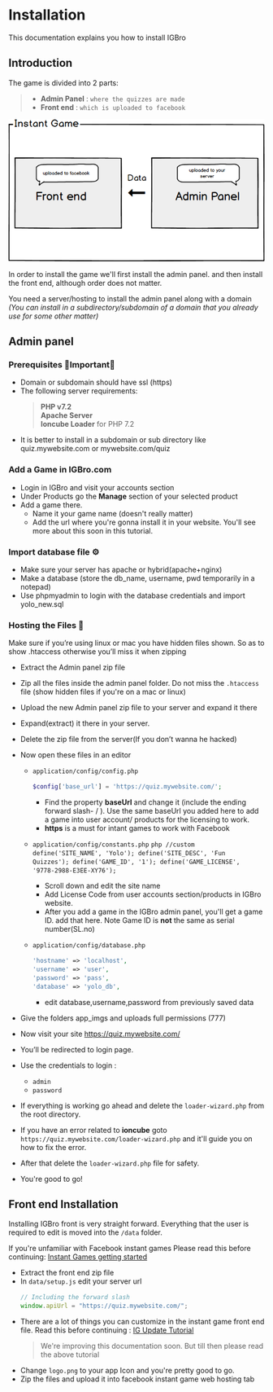 # Installation

This documentation explains you how to install IGBro

## Introduction


The game is divided into 2 parts:
> - **Admin Panel** : `where the quizzes are made`
> - **Front end** : `which is uploaded to facebook`

![alt text](../images/igdemo.png)

In order to install the game we'll first install the admin panel.
and then install the front end, although order does not matter.

You need a server/hosting to install the admin panel along with a domain *(You can install in a subdirectory/subdomain of a domain that you already use for some other matter)*

## Admin panel


### Prerequisites 🌟Important🌟
-	Domain or subdomain should have ssl (https)
-	The following server requirements:
    > **PHP v7.2** <br>
    > **Apache Server** <br>
    > **Ioncube Loader** for PHP 7.2
-	It is better to install in a subdomain or sub directory like quiz.mywebsite.com or mywebsite.com/quiz

### Add a Game in IGBro.com
-   Login in IGBro and visit your accounts section
-   Under Products go the **Manage** section of your selected product
-   Add a game there.
    -   Name it your game name (doesn't really matter)
    -   Add the url where you're gonna install it in your website. You'll see more about this soon in this tutorial.

### Import database file ⚙️
-	Make sure your server has apache or hybrid(apache+nginx)
-	Make a database (store the db_name, username, pwd temporarily in a notepad)
-	Use phpmyadmin  to login with the database credentials and import yolo_new.sql

### Hosting the Files 📁 

Make sure if you’re using linux or mac you have hidden files shown. So as to show .htaccess otherwise you’ll miss it when zipping
-   Extract the Admin panel zip file
-   Zip all the files inside the admin panel folder. Do not miss the `.htaccess` file (show hidden files if you're on a mac or linux)
-	Upload the new Admin panel zip file to your server and expand it there
-	Expand(extract) it there in your server. 
-	Delete the zip file from the server(If you don’t wanna he hacked)
-	Now open these files in an editor
    -	`application/config/config.php`
        ```php
        $config['base_url'] = 'https://quiz.mywebsite.com/';

        ```
        -	Find the property **baseUrl** and change it (include the ending forward slash- / ). Use the same baseUrl you added here to add a game into user account/ products for the licensing to work.
        -	**https** is a must for intant games to work with Facebook

    -	`application/config/constants.php`
            ```php
            //custom
            define('SITE_NAME', 'Yolo');
            define('SITE_DESC', 'Fun Quizzes');
            define('GAME_ID', '1');
            define('GAME_LICENSE', '9778-2988-E3EE-XY76');
            ```
        -	Scroll down and edit the site name
        -	Add License Code from user accounts section/products in IGBro website. 
        -	After you add a game in the IGBro admin panel, you'll get a game ID. add that here. Note Game ID is **not** the same as serial number(SL.no)

    -	`application/config/database.php`
        ```php
        'hostname' => 'localhost',
        'username' => 'user',
        'password' => 'pass',
        'database' => 'yolo_db',
        ```
        -	edit database,username,password from previously saved data
-	Give the folders app_imgs and uploads full permissions (777)
-	Now visit your site https://quiz.mywebsite.com/ 
-	You’ll be redirected to login page.
-	Use the credentials to login  :
    -	`admin`
    -	`password`

-   If everything is working go ahead and delete the `loader-wizard.php` from the root directory.
-   If you have an error related to **ioncube** goto `https://quiz.mywebsite.com/loader-wizard.php` and it'll guide you on how to fix the error.
-   After that delete the `loader-wizard.php` file for safety.
-   You're good to go!



## Front end Installation

Installing IGBro front is very straight forward. Everything that the user is required to edit is moved into the `/data` folder.

If you're unfamiliar with Facebook instant games Please read this before continuing: [Instant Games getting started](/start/)

-   Extract the front end zip file
-   In `data/setup.js` edit your server url
    ```js
    // Including the forward slash
    window.apiUrl = "https://quiz.mywebsite.com/";  
    ```
-   There are a lot of things you can customize in the instant game front end file. Read this before continuing : [IG Update Tutorial](https://paper.dropbox.com/doc/YOLO-Front-End-V4-Update--PsNcRlsS70wK6vmckPRXI)
    >We're improving this documentation soon. But till then please read the above tutorial
-   Change `logo.png` to your app Icon and you're pretty good to go.
-   Zip the files and upload it into facebook instant game web hosting tab

